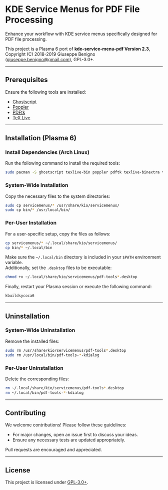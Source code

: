 # KDE Service Menus for PDF File Processing

Enhance your workflow with KDE service menus specifically designed for PDF file processing.

This project is a Plasma 6 port of **kde-service-menu-pdf Version 2.3**,  
Copyright (C) 2018-2019 Giuseppe Benigno (<giuseppe.benigno@gmail.com>), GPL-3.0+.

---

## Prerequisites

Ensure the following tools are installed:

- [Ghostscript](https://www.ghostscript.com/)
- [Poppler](https://poppler.freedesktop.org/)
- [PDFtk](https://www.pdflabs.com/tools/pdftk-the-pdf-toolkit/)
- [TeX Live](https://tug.org/texlive/)

---

## Installation (Plasma 6)

### Install Dependencies (Arch Linux)

Run the following command to install the required tools:

```bash
sudo pacman -S ghostscript texlive-bin poppler pdftk texlive-binextra texlive-latexrecommended
```

### System-Wide Installation

Copy the necessary files to the system directories:

```bash
sudo cp servicemenus/* /usr/share/kio/servicemenus/
sudo cp bin/* /usr/local/bin/
```

### Per-User Installation

For a user-specific setup, copy the files as follows:

```bash
cp servicemenus/* ~/.local/share/kio/servicemenus/
cp bin/* ~/.local/bin
```

Make sure the `~/.local/bin` directory is included in your `$PATH` environment variable.  
Additionally, set the `.desktop` files to be executable:

```bash
chmod +x ~/.local/share/kio/servicemenus/pdf-tools*.desktop
```

Finally, restart your Plasma session or execute the following command:

```bash
kbuildsycoca6
```

---

## Uninstallation

### System-Wide Uninstallation

Remove the installed files:

```bash
sudo rm /usr/share/kio/servicemenus/pdf-tools*.desktop
sudo rm /usr/local/bin/pdf-tools-*-kdialog
```

### Per-User Uninstallation

Delete the corresponding files:

```bash
rm ~/.local/share/kio/servicemenus/pdf-tools*.desktop
rm ~/.local/bin/pdf-tools-*-kdialog
```

---

## Contributing

We welcome contributions! Please follow these guidelines:

- For major changes, open an issue first to discuss your ideas.
- Ensure any necessary tests are updated appropriately.

Pull requests are encouraged and appreciated.

---

## License

This project is licensed under [GPL-3.0+](https://www.gnu.org/licenses/gpl-3.0.html).
